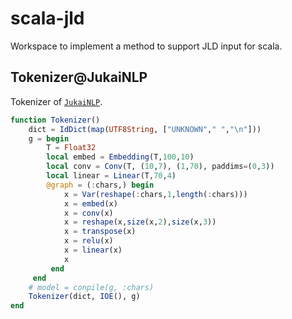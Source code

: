 # scala-jld
Workspace to implement a method to support JLD input for scala.

## Tokenizer@JukaiNLP
Tokenizer of [`JukaiNLP`](https://github.com/hshindo/JukaiNLP.jl.git). 

```julia
function Tokenizer()
    dict = IdDict(map(UTF8String, ["UNKNOWN"," ","\n"]))
    g = begin
        T = Float32
        local embed = Embedding(T,100,10)
        local conv = Conv(T, (10,7), (1,70), paddims=(0,3))
        local linear = Linear(T,70,4)
        @graph = (:chars,) begin
            x = Var(reshape(:chars,1,length(:chars)))
            x = embed(x)
            x = conv(x)
            x = reshape(x,size(x,2),size(x,3))
            x = transpose(x)
            x = relu(x)
            x = linear(x)
            x
         end
     end
    # model = conpile(g, :chars)
    Tokenizer(dict, IOE(), g)
end
```

